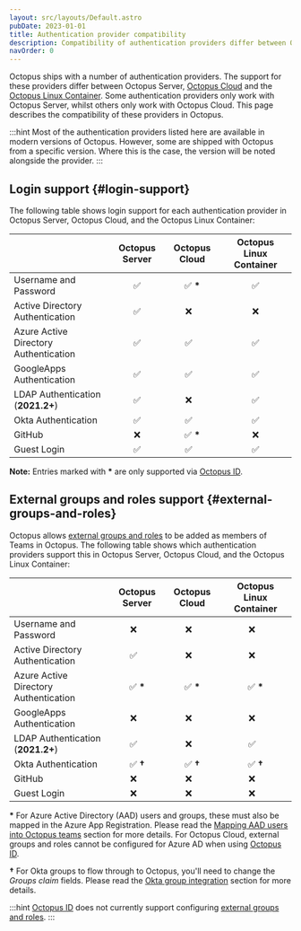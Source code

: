 ```yaml
---
layout: src/layouts/Default.astro
pubDate: 2023-01-01
title: Authentication provider compatibility
description: Compatibility of authentication providers differ between Octopus Server and Octopus Cloud.
navOrder: 0
---
```


Octopus ships with a number of authentication providers. The support for these providers differ between Octopus Server, [Octopus Cloud](/docs/octopus-cloud/) and the [Octopus Linux Container](/docs/installation/octopus-server-linux-container/). Some authentication providers only work with Octopus Server, whilst others only work with Octopus Cloud. This page describes the compatibility of these providers in Octopus.

:::hint
Most of the authentication providers listed here are available in modern versions of Octopus. However, some are shipped with Octopus from a specific version. Where this is the case, the version will be noted alongside the provider.
:::

## Login support {#login-support}

The following table shows login support for each authentication provider in Octopus Server, Octopus Cloud, and the Octopus Linux Container:

|                                       | Octopus Server     | Octopus Cloud   | Octopus Linux Container |
|---------------------------------------|:------------------:|:---------------:|:-----------------------:|
| Username and Password                 | :white_check_mark: | :white_check_mark: **\*** | :white_check_mark: |
| Active Directory Authentication       | :white_check_mark: | :x:&nbsp;&nbsp;&nbsp; | :x: |
| Azure Active Directory Authentication | :white_check_mark: | :white_check_mark:&nbsp;&nbsp;&nbsp; | :white_check_mark: |
| GoogleApps Authentication             | :white_check_mark: | :white_check_mark:&nbsp;&nbsp;&nbsp; | :white_check_mark: |
| LDAP Authentication (**2021.2+**)| :white_check_mark: | :x:&nbsp;&nbsp;&nbsp; | :white_check_mark: |
| Okta Authentication                   | :white_check_mark: | :white_check_mark:&nbsp;&nbsp;&nbsp; | :white_check_mark: |
| GitHub                                | :x: | :white_check_mark: **\*** | :x: |
| Guest Login                           | :white_check_mark: | :white_check_mark:&nbsp;&nbsp;&nbsp; | :white_check_mark: |

**Note:** Entries marked with **\*** are only supported via [Octopus ID](/docs/security/authentication/octopusid-authentication/).

## External groups and roles support {#external-groups-and-roles}

Octopus allows [external groups and roles](/docs/security/users-and-teams/external-groups-and-roles/) to be added as members of Teams in Octopus. The following table shows which authentication providers support this in Octopus Server, Octopus Cloud, and the Octopus Linux Container:

|                                         | Octopus Server     | Octopus Cloud   | Octopus Linux Container |
|-----------------------------------------|:------------------:|:---------------:|:-----------------------:|
| Username and Password                   | :x:&nbsp;&nbsp;&nbsp; | :x:&nbsp;&nbsp;&nbsp; | :x:&nbsp;&nbsp;&nbsp; |
| Active Directory Authentication         | :white_check_mark:&nbsp;&nbsp;&nbsp; | :x:&nbsp;&nbsp;&nbsp; | :x:&nbsp;&nbsp;&nbsp; |
| Azure Active Directory Authentication   | :white_check_mark: **\*** | :white_check_mark: **\*** | :white_check_mark: **\*** |
| GoogleApps Authentication               | :x:&nbsp;&nbsp;&nbsp; | :x:&nbsp;&nbsp;&nbsp; | :x:&nbsp;&nbsp;&nbsp; |
| LDAP Authentication (**2021.2+**)  | :white_check_mark:&nbsp;&nbsp;&nbsp; | :x:&nbsp;&nbsp;&nbsp; | :white_check_mark:&nbsp;&nbsp;&nbsp; |
| Okta Authentication                     | :white_check_mark: **†**| :white_check_mark: **†** | :white_check_mark: **†**|
| GitHub                                  | :x:&nbsp;&nbsp;&nbsp; | :x:&nbsp;&nbsp;&nbsp; | :x:&nbsp;&nbsp;&nbsp; |
| Guest Login                             | :x:&nbsp;&nbsp;&nbsp; | :x:&nbsp;&nbsp;&nbsp; | :x:&nbsp;&nbsp;&nbsp; |

**\*** For Azure Active Directory (AAD) users and groups, these must also be mapped in the Azure App Registration. Please read the [Mapping AAD users into Octopus teams](/docs/security/authentication/azure-ad-authentication/#mapping-aad-users-into-octopus-teams-optional) section for more details. For Octopus Cloud, external groups and roles cannot be configured for Azure AD when using [Octopus ID](/docs/security/authentication/octopusid-authentication/).

**†** For Okta groups to flow through to Octopus, you'll need to change the _Groups claim_ fields. Please read the [Okta group integration](/docs/security/authentication/okta-authentication/#Oktaauthentication-OpenIDConnectSettings-OktaGroups) section for more details.

:::hint
[Octopus ID](/docs/security/authentication/octopusid-authentication/) does not currently support configuring [external groups and roles](/docs/security/users-and-teams/external-groups-and-roles/).
:::
